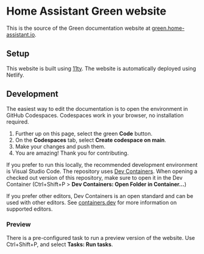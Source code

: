 # Home Assistant Green website

This is the source of the Green documentation website at [green.home-assistant.io](https://green.home-assistant.io). 

## Setup

This website is built using [11ty](https://www.11ty.dev/). The website is automatically deployed using Netlify.

## Development

The easiest way to edit the documentation is to open the environment in GitHub Codespaces. Codespaces work in your browser, no installation required.
1. Further up on this page, select the green **Code** button. 
2. On the **Codespaces** tab, select **Create codespace on main**.
3. Make your changes and push them.
4. You are amazing! Thank you for contributing.

If you prefer to run this locally, the recommended development environment is Visual Studio Code. The repository uses [Dev Containers](https://code.visualstudio.com/docs/devcontainers/containers). When opening a checked out version of this repository, make sure to open it in the Dev Container (Ctrl+Shift+P > **Dev Containers: Open Folder in Container...**)

If you prefer other editors, Dev Containers is an open standard and can be used with other editors. See [containers.dev](https://containers.dev/) for more information on supported editors.

### Preview

There is a pre-configured task to run a preview version of the website. Use Ctrl+Shift+P, and select **Tasks: Run tasks**.

